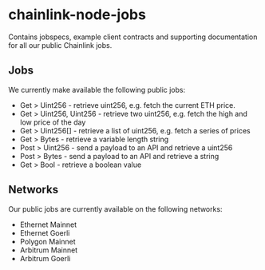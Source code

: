 # chainlink-node-jobs

Contains jobspecs, example client contracts and supporting documentation for all our public Chainlink jobs.

## Jobs
We currently make available the following public jobs:

* Get > Uint256 - retrieve uint256, e.g. fetch the current ETH price.
* Get > Uint256, Uint256 - retrieve two uint256, e.g. fetch the high and low price of the day
* Get > Uint256[] - retrieve a list of uint256, e.g. fetch a series of prices
* Get > Bytes - retrieve a variable length string
* Post > Uint256 - send a payload to an API and retrieve a uint256
* Post > Bytes - send a payload to an API and retrieve a string
* Get > Bool - retrieve a boolean value

## Networks
Our public jobs are currently available on the following networks:

* Ethernet Mainnet
* Ethernet Goerli
* Polygon Mainnet
* Arbitrum Mainnet
* Arbitrum Goerli
